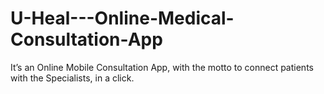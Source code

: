 # U-Heal---Online-Medical-Consultation-App
It’s an Online Mobile Consultation App, with the motto to connect patients with the Specialists, in a click.
